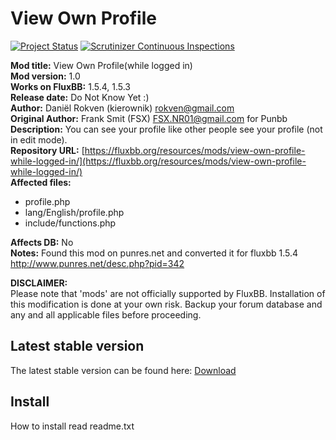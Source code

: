 # View Own Profile
[![Project Status](http://stillmaintained.com/kierownik/Fluxbb-View-Own-Profile.png)](http://stillmaintained.com/kierownik/Fluxbb-View-Own-Profile) [![Scrutinizer Continuous Inspections](https://scrutinizer-ci.com/g/kierownik/Fluxbb-View-Own-Profile/badges/general.png?s=f03b734ac9f2e73c61643b4221128e885b6407d8)](https://scrutinizer-ci.com/g/kierownik/Fluxbb-View-Own-Profile/)

**Mod title:**  View Own Profile(while logged in)  
**Mod version:**  1.0  
**Works on FluxBB:**  1.5.4, 1.5.3  
**Release date:**  Do Not Know Yet :)  
**Author:**  Daniël Rokven (kierownik) rokven@gmail.com  
**Original Author:**  Frank Smit (FSX) FSX.NR01@gmail.com for Punbb  
**Description:**  You can see your profile like other people see your profile (not in edit mode).  
**Repository URL:**  [https://fluxbb.org/resources/mods/view-own-profile-while-logged-in/](https://fluxbb.org/resources/mods/view-own-profile-while-logged-in/)  
**Affected files:**
 
* profile.php  
* lang/English/profile.php  
* include/functions.php  

**Affects DB:**  No  
**Notes:** Found this mod on punres.net and converted it for fluxbb 1.5.4 http://www.punres.net/desc.php?pid=342  

**DISCLAIMER:**  
Please note that 'mods' are not officially supported by FluxBB. Installation of this modification is done at your own risk. Backup your forum database and any and all applicable files before proceeding.  

## Latest stable version ##
The latest stable version can be found here: [Download](https://github.com/kierownik/Fluxbb-View-Own-Profile/releases "Download latest stable version")

## Install
How to install read readme.txt  